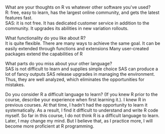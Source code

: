 What are your thoughts on R vs whatever other software you've used?  
R: free, easy to learn, has the largest online community, and gets the latest features fast.  
SAS: it is not free. It has dedicated customer service in addition to the community. It upgrades its abilities in new variation rollouts.


What functionality do you like about R?  
It is quite flexible. There are many ways to achieve the same goal. 
It can be easily extended through functions and extensions
Many user-created packages extend the capabilities of R


What parts do you miss about your other language?   
SAS is not difficult to learn and supplies simple choice
SAS can produce a lot of fancy outputs
SAS release upgrades in managing the environment. Thus, they are well analyzed, which eliminates the opportunities for mistakes.

Do you consider R a difficult language to learn? (If you knew R prior to the course, describe your experience when first learning it.). 
I knew R in previous courses. At that time, I hadn't had the opportunity to learn it systematically. 
As a result, I find it difficult to understand and write R code myself. So far in this course, I do not think R is a difficult language to learn. 
Later, I may change my mind. But I believe that, as I practice more, I will become more proficient at R programming.

